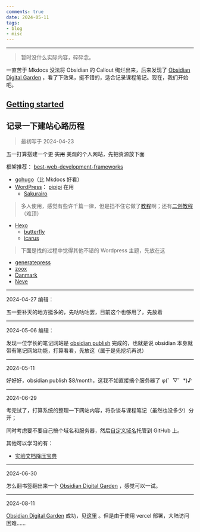 ```yaml
---
comments: true
date: 2024-05-11
tags:
- blog
- misc
---
```


***

> 暂时没什么实际内容，碎碎念。

一直苦于 Mkdocs 没法将 Obsidian 的 Callout 绚烂出来，后来发现了 [Obsidian Digital Garden](https://dg-docs.ole.dev/) ，看了下效果，挺不错的，适合记录课程笔记。现在，我们开始吧。

<!-- more -->

## [Getting started](https://dg-docs.ole.dev/getting-started/01-getting-started/)


## 记录一下建站心路历程

> 最初写于 2024-04-23

五一打算搭建一个更 ~~实用~~ 美观的个人网站，先把资源放下面

框架推荐： [best-web-development-frameworks](https://www.lambdatest.com/blog/best-web-development-frameworks/)

-  [gohugo](https://gohugo.io/)（比 Mkdocs 好看）
- [WordPress](https://wordpress.org/documentation/article/get-started-with-wordpress/)： [pipipi](https://www.foreverhyx.top/) 在用
    - [Sakurairo](https://github.com/mirai-mamori/Sakurairo)

> 多人使用，感觉有些许千篇一律，但是挡不住它做了[教程](https://docs.fuukei.org/)啊；还有[二创教程](https://blog.ukenn.top/technology/sakura-tbs/) （难顶）

- [Hexo](https://hexo.io/zh-cn/)
    - [butterfly](https://github.com/jerryc127/hexo-theme-butterfly)
    - [icarus](https://github.com/ppoffice/hexo-theme-icarus)

> 下面是找的过程中觉得其他不错的 Wordpress 主题，先放在这

-  [generatepress](https://generatepress.com/)
-  [zoox](https://wordpress.org/showcase/zoox/)
-  [Danmark](https://wordpress.org/showcase/design-museum-danmark/)
-  [Neve](https://cn.wordpress.org/themes/search/Neve/)
---

2024-04-27 编辑：

五一要补天的地方挺多的，先咕咕咕罢，目前这个也够用了，先放着

---

2024-05-06 编辑：

发现一位学长的笔记网站是 [obsidian publish](https://help.obsidian.md/Obsidian+Publish/Introduction+to+Obsidian+Publish) 完成的，也就是说 obsidian 本身就带有笔记网站功能，打算看看，先放这（属于是先挖坑再说）

---

2024-05-11

好好好，obsidian publish $8/month，这我不如直接搞个服务器了 φ(゜▽゜*)♪

---

2024-06-29

考完试了，打算系统的整理一下网站内容，将杂谈与课程笔记（虽然也没多少）分开；

同时考虑要不要自己搞个域名和服务器，然后[自定义域名](https://docs.github.com/zh/pages/getting-started-with-github-pages/about-github-pages)托管到 GitHub 上。

其他可以学习的有：

- [实验文档降压宝典](https://hypotensor.tonycrane.cc/)
---

2024-06-30

怎么翻书签翻出来一个 [Obsidian Digital Garden](https://dg-docs.ole.dev/) ，感觉可以一试。

---

2024-08-11

[Obsidian Digital Garden](https://dg-docs.ole.dev/) 成功，见[这里](https://note-darstibs-projects.vercel.app/) 。但是由于使用 vercel 部署，大陆访问困难……



